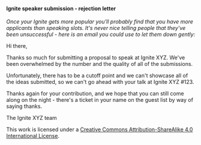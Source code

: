 #### Ignite speaker submission - rejection letter

_Once your Ignite gets more popular you'll probably find that you have more applicants than speaking slots. It's never nice telling people that they've been unsuccessful - here is an email you could use to let them down gently:_


Hi there,

Thanks so much for submitting a proposal to speak at Ignite XYZ. We've been  overwhelmed by the number and the quality of all of the submissions.

Unfortunately, there has to be a cutoff point and we can't showcase all of the ideas submitted, so we can't go ahead with your talk at Ignite XYZ #123.

Thanks again for your contribution, and we hope that you can still come along on the night - there's a ticket in your name on the guest list by way of saying thanks.

The Ignite XYZ team



This work is licensed under a [Creative Commons Attribution-ShareAlike 4.0 International License](http://creativecommons.org/licenses/by-sa/4.0/).